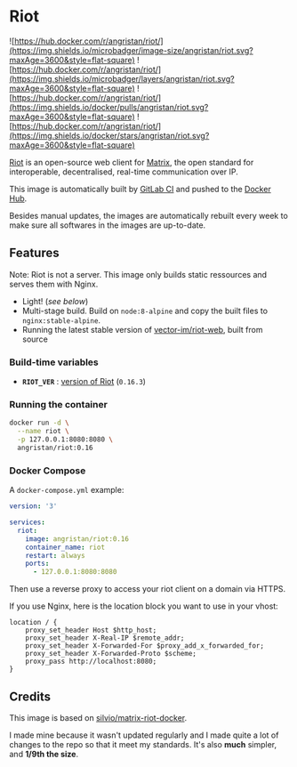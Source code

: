 # Riot

![https://hub.docker.com/r/angristan/riot/](https://img.shields.io/microbadger/image-size/angristan/riot.svg?maxAge=3600&style=flat-square) ![https://hub.docker.com/r/angristan/riot/](https://img.shields.io/microbadger/layers/angristan/riot.svg?maxAge=3600&style=flat-square) ![https://hub.docker.com/r/angristan/riot/](https://img.shields.io/docker/pulls/angristan/riot.svg?maxAge=3600&style=flat-square) ![https://hub.docker.com/r/angristan/riot/](https://img.shields.io/docker/stars/angristan/riot.svg?maxAge=3600&style=flat-square)

[Riot](https://about.riot.im/) is an open-source web client for [Matrix](https://matrix.org/), the open standard for interoperable, decentralised, real-time communication over IP.

This image is automatically built by [GitLab CI](https://gitlab.com/angristan/docker-riot/pipelines) and pushed to the [Docker Hub](https://hub.docker.com/r/angristan/riot/).

Besides manual updates, the images are automatically rebuilt every week to make sure all softwares in the images are up-to-date.

## Features

Note: Riot is not a server. This image only builds static ressources and serves them with Nginx.

- Light! (*see below*)
- Multi-stage build. Build on `node:8-alpine` and copy the built files to `nginx:stable-alpine`.
- Running the latest stable version of [vector-im/riot-web](https://github.com/vector-im/riot-web), built from source

### Build-time variables

- **`RIOT_VER`** : [version of Riot](https://github.com/vector-im/riot-web/releases) (`0.16.3`)

### Running the container

```sh
docker run -d \
  --name riot \
  -p 127.0.0.1:8080:8080 \
  angristan/riot:0.16
```

### Docker Compose

A `docker-compose.yml` example:

```yml
version: '3'

services:
  riot:
    image: angristan/riot:0.16
    container_name: riot
    restart: always
    ports:
      - 127.0.0.1:8080:8080
```

Then use a reverse proxy to access your riot client on a domain via HTTPS.

If you use Nginx, here is the location block you want to use in your vhost:

```nginx
location / {
    proxy_set_header Host $http_host;
    proxy_set_header X-Real-IP $remote_addr;
    proxy_set_header X-Forwarded-For $proxy_add_x_forwarded_for;
    proxy_set_header X-Forwarded-Proto $scheme;
    proxy_pass http://localhost:8080;
}
```

## Credits

This image is based on [silvio/matrix-riot-docker](https://github.com/silvio/matrix-riot-docker).

I made mine because it wasn't updated regularly and I made quite a lot of changes to the repo so that it meet my standards. It's also **much** simpler, and **1/9th the size**.
